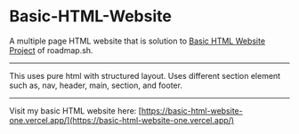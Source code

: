 # Basic-HTML-Website

A multiple page HTML website that is solution to [Basic HTML Website Project](https://roadmap.sh/projects/basic-html-website) of roadmap.sh.

<hr>

This uses pure html with structured layout. Uses different section element such as, nav, header, main, section, and footer.

<hr>

Visit my basic HTML website here: [https://basic-html-website-one.vercel.app/](https://basic-html-website-one.vercel.app/)

